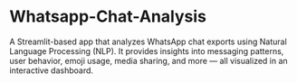 # Whatsapp-Chat-Analysis
A Streamlit-based app that analyzes WhatsApp chat exports using Natural Language Processing (NLP). It provides insights into messaging patterns, user behavior, emoji usage, media sharing, and more — all visualized in an interactive dashboard.
